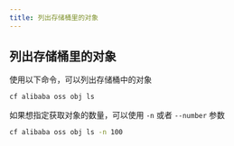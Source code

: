 ```yaml
---
title: 列出存储桶里的对象
---
```


## 列出存储桶里的对象

使用以下命令，可以列出存储桶中的对象

```bash
cf alibaba oss obj ls
```

如果想指定获取对象的数量，可以使用 `-n` 或者 `--number` 参数

```bash
cf alibaba oss obj ls -n 100
```

<Vssue />

<script>
export default {
    mounted () {
      this.$page.lastUpdated = "2022年9月23日"
    }
  }
</script>